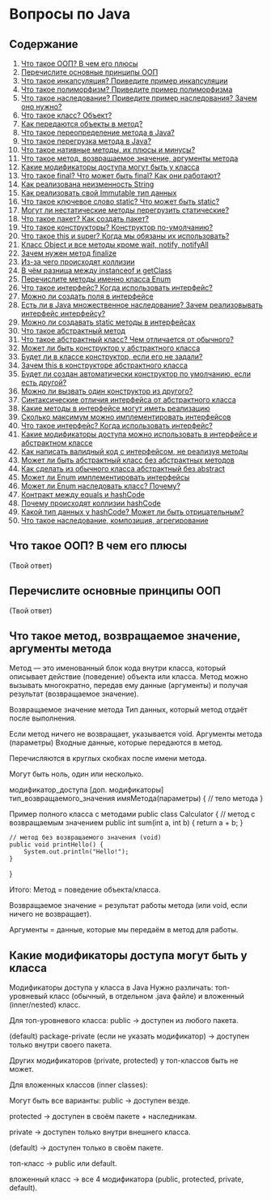 # Вопросы по Java

## Содержание
1. [Что такое ООП? В чем его плюсы](#what-is-oop)
2. [Перечислите основные принципы ООП](#перечислите-основные-принципы-ооп)
3. [Что такое инкапсуляция? Приведите пример инкапсуляции](#что-такое-инкапсуляция-приведите-пример-инкапсуляции)
4. [Что такое полиморфизм? Приведите пример полиморфизма](#что-такое-полиморфизм-приведите-пример-полиморфизма)
5. [Что такое наследование? Приведите пример наследования? Зачем оно нужно?](#что-такое-наследование-приведите-пример-наследования-зачем-оно-нужно)
6. [Что такое класс? Объект?](#что-такое-класс-объект)
7. [Как передаются объекты в метод?](#как-передаются-объекты-в-метод)
8. [Что такое переопределение метода в Java?](#что-такое-переопределение-метода-в-java)
9. [Что такое перегрузка метода в Java?](#что-такое-перегрузка-метода-в-java)
10. [Что такое нативные методы, их плюсы и минусы?](#что-такое-нативные-методы-их-плюсы-и-минусы)
11. [Что такое метод, возвращаемое значение, аргументы метода](#что-такое-метод-возвращаемое-значение-аргументы-метода)
12. [Какие модификаторы доступа могут быть у класса](#какие-модификаторы-доступа-могут-быть-у-класса)
13. [Что такое final? Что может быть final? Как они работают?](#что-такое-final-что-может-быть-final-как-они-работают)
14. [Как реализована неизменность String](#как-реализована-неизменность-string)
15. [Как реализовать свой Immutable тип данных](#как-реализовать-свой-immutable-тип-данных)
16. [Что такое ключевое слово static? Что может быть static?](#что-такое-ключевое-слово-static-что-может-быть-static)
17. [Могут ли нестатические методы перегрузить статические?](#могут-ли-нестатические-методы-перегрузить-статические)
18. [Что такое пакет? Как создать пакет?](#что-такое-пакет-как-создать-пакет)
19. [Что такое конструкторы? Конструктор по-умолчанию?](#что-такое-конструкторы-конструктор-по-умолчанию)
20. [Что такое this и super? Когда мы обязаны их использовать?](#что-такое-this-и-super-когда-мы-обязаны-их-использовать)
21. [Класс Object и все методы кроме wait, notify, notifyAll](#класс-object-и-все-методы-кроме-wait-notify-notifyall)
22. [Зачем нужен метод finalize](#зачем-нужен-метод-finalize)
23. [Из-за чего происходят коллизии](#из-за-чего-происходят-коллизии)
24. [В чём разница между instanceof и getClass](#в-чём-разница-между-instanceof-и-getclass)
25. [Перечислите методы именно класса Enum](#перечислите-методы-именно-класса-enum)
26. [Что такое интерфейс? Когда использовать интерфейс?](#что-такое-интерфейс-когда-использовать-интерфейс)
27. [Можно ли создать поля в интерфейсе](#можно-ли-создать-поля-в-интерфейсе)
28. [Есть ли в Java множественное наследование? Зачем реализовывать интерфейс интерфейсу?](#есть-ли-в-java-множественное-наследование-зачем-реализовывать-интерфейс-интерфейсу)
29. [Можно ли создавать static методы в интерфейсах](#можно-ли-создавать-static-методы-в-интерфейсах)
30. [Что такое абстрактный метод](#что-такое-абстрактный-метод)
31. [Что такое абстрактный класс? Чем отличается от обычного?](#что-такое-абстрактный-класс-чем-отличается-от-обычного)
32. [Может ли быть конструктор у абстрактного класса](#может-ли-быть-конструктор-у-абстрактного-класса)
33. [Будет ли в классе конструктор, если его не задали?](#будет-ли-в-классе-конструктор-если-его-не-задали)
34. [Зачем this в конструкторе абстрактного класса](#зачем-this-в-конструкторе-абстрактного-класса)
35. [Будет ли создан автоматически конструктор по умолчанию, если есть другой?](#будет-ли-создан-автоматически-конструктор-по-умолчанию-если-есть-другой)
36. [Можно ли вызвать один конструктор из другого?](#можно-ли-вызвать-один-конструктор-из-другого)
37. [Синтаксические отличия интерфейса от абстрактного класса](#синтаксические-отличия-интерфейса-от-абстрактного-класса)
38. [Какие методы в интерфейсе могут иметь реализацию](#какие-методы-в-интерфейсе-могут-иметь-реализацию)
39. [Сколько максимум можно имплементировать интерфейсов](#сколько-максимум-можно-имплементировать-интерфейсов)
40. [Что такое интерфейс? Когда использовать интерфейс?](#что-такое-интерфейс-когда-использовать-интерфейс-1)
41. [Какие модификаторы доступа можно использовать в интерфейсе и абстрактном классе](#какие-модификаторы-доступа-можно-использовать-в-интерфейсе-и-абстрактном-классе)
42. [Как написать валидный код с интерфейсом, не реализуя методы](#как-написать-валидный-код-с-интерфейсом-не-реализуя-методы)
43. [Может ли быть абстрактный класс без абстрактных методов](#может-ли-быть-абстрактный-класс-без-абстрактных-методов)
44. [Как сделать из обычного класса абстрактный без abstract](#как-сделать-из-обычного-класса-абстрактный-без-abstract)
45. [Может ли Enum имплементировать интерфейсы](#может-ли-enum-имплементировать-интерфейсы)
46. [Может ли Enum наследовать класс? Почему?](#может-ли-enum-наследовать-класс-почему)
47. [Контракт между equals и hashCode](#контракт-между-equals-и-hashcode)
48. [Почему происходят коллизии hashCode](#почему-происходят-коллизии-hashcode)
49. [Какой тип данных у hashCode? Может ли быть отрицательным?](#какой-тип-данных-у-hashcode-может-ли-быть-отрицательным)
50. [Что такое наследование, композиция, агрегирование](#что-такое-наследование-композиция-агрегирование)



## Что такое ООП? В чем его плюсы
(Твой ответ)

## Перечислите основные принципы ООП
(Твой ответ)

## Что такое метод, возвращаемое значение, аргументы метода

Метод — это именованный блок кода внутри класса, который описывает действие (поведение) объекта или класса.
 Метод можно вызывать многократно, передав ему данные (аргументы) и получая результат (возвращаемое значение).

 Возвращаемое значение метода
Тип данных, который метод отдаёт после выполнения.


Если метод ничего не возвращает, указывается void.
Аргументы метода (параметры)
Входные данные, которые передаются в метод.


Перечисляются в круглых скобках после имени метода.


Могут быть ноль, один или несколько.

модификатор_доступа [доп. модификаторы] тип_возвращаемого_значения имяМетода(параметры) {
    // тело метода
}

 Пример полного класса с методами
public class Calculator {
    // метод с возвращаемым значением
    public int sum(int a, int b) {
        return a + b;
    }

    // метод без возвращаемого значения (void)
    public void printHello() {
        System.out.println("Hello!");
    }
}


Итого:
Метод = поведение объекта/класса.


Возвращаемое значение = результат работы метода (или void, если ничего не возвращает).


Аргументы = данные, которые мы передаём в метод для работы.

## Какие модификаторы доступа могут быть у класса

Модификаторы доступа у класса в Java
Нужно различать: топ-уровневый класс (обычный, в отдельном .java файле) и вложенный (inner/nested) класс.

Для топ-уровневого класса:
public → доступен из любого пакета.


(default) package-private (если не указать модификатор) → доступен только внутри своего пакета.


Других модификаторов (private, protected) у топ-классов быть не может.

Для вложенных классов (inner classes):

Могут быть все варианты:
public → доступен везде.


protected → доступен в своём пакете + наследникам.


private → доступен только внутри внешнего класса.


(default) → доступен только в своём пакете.


топ-класс → public или default.


вложенный класс → все 4 модификатора (public, protected, private, default).



